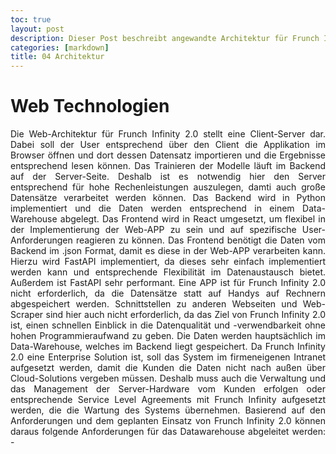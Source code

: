 ```yaml
---
toc: true
layout: post
description: Dieser Post beschreibt angewandte Architektur für Frunch Infinity 2.0
categories: [markdown]
title: 04 Architektur
---
```


# Web Technologien
<p style="text-align: justify;">Die Web-Architektur für Frunch Infinity 2.0 stellt eine Client-Server dar. Dabei soll der User entsprechend über den Client die Applikation im Browser öffnen und dort dessen Datensatz importieren und die Ergebnisse entsprechend lesen können. Das Trainieren der Modelle läuft im Backend auf der Server-Seite. Deshalb ist es notwendig hier den Server entsprechend für hohe Rechenleistungen auszulegen, damti auch große Datensätze verarbeitet werden können. Das Backend wird in Python implementiert und die Daten werden entsprechend in einem Data-Warehouse abgelegt. Das Frontend wird in React umgesetzt, um flexibel in der Implementierung der Web-APP zu sein und auf spezifische User-Anforderungen reagieren zu können. Das Frontend benötigt die Daten vom Backend im .json Format, damit es diese in der Web-APP verarbeiten kann. Hierzu wird FastAPI implementiert, da dieses sehr einfach implementiert werden kann und entsprechende Flexibilität im Datenaustausch bietet. Außerdem ist FastAPI sehr performant. Eine APP ist für Frunch Infinity 2.0 nicht erforderlich, da die Datensätze statt auf Handys auf Rechnern abgespeichert werden. Schnittstellen zu anderen Webseiten und Web-Scraper sind hier auch nicht erforderlich, da das Ziel von Frunch Infinity 2.0 ist, einen schnellen Einblick in die Datenqualität und -verwendbarkeit ohne hohen Programmieraufwand zu geben. Die Daten werden hauptsächlich im Data-Warehouse, welches im Backend liegt gespeichert. Da Frunch Infinity 2.0 eine Enterprise Solution ist, soll das System im firmeneigenen Intranet aufgesetzt werden, damit die Kunden die Daten nicht nach außen über Cloud-Solutions vergeben müssen. Deshalb muss auch die Verwaltung und das Management der Server-Hardware vom Kunden erfolgen oder entsprechende Service Level Agreements mit Frunch Infinity aufgesetzt werden, die die Wartung des Systems übernehmen. 
Basierend auf den Anforderungen und dem geplanten Einsatz von Frunch Infinity 2.0 können daraus folgende Anforderungen für das Datawarehouse abgeleitet werden:
- 
</p>